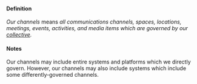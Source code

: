 #### Definition

*Our channels* means *all communications channels, spaces, locations, meetings, events, activities, and media items which are governed by our [collective](https://github.com/gcassel/Modular-Organizing-Terminology/blob/master/terms/collective.md).*

#### Notes

Our channels may include entire systems and platforms which we directly govern.  However, our channels may also include systems which include some differently-governed channels.
